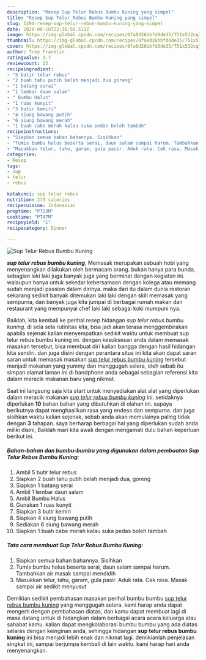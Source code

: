 ```yaml
---
description: "Resep Sup Telur Rebus Bumbu Kuning yang simpel"
title: "Resep Sup Telur Rebus Bumbu Kuning yang simpel"
slug: 1294-resep-sup-telur-rebus-bumbu-kuning-yang-simpel
date: 2020-08-18T22:36:58.511Z
image: https://img-global.cpcdn.com/recipes/0fa8d26bbfd0de35/751x532cq70/sup-telur-rebus-bumbu-kuning-foto-resep-utama.jpg
thumbnail: https://img-global.cpcdn.com/recipes/0fa8d26bbfd0de35/751x532cq70/sup-telur-rebus-bumbu-kuning-foto-resep-utama.jpg
cover: https://img-global.cpcdn.com/recipes/0fa8d26bbfd0de35/751x532cq70/sup-telur-rebus-bumbu-kuning-foto-resep-utama.jpg
author: Troy Franklin
ratingvalue: 3.7
reviewcount: 15
recipeingredient:
- "5 butir telur rebus"
- "2 buah tahu putih belah menjadi dua goreng"
- "1 batang serai"
- "1 lembar daun salam"
- " Bumbu Halus"
- "1 ruas kunyit"
- "3 butir kemiri"
- "4 siung bawang putih"
- "6 siung bawang merah"
- "1 buah cabe merah kalau suka pedas boleh tambah"
recipeinstructions:
- "Siapkan semua bahan bahannya. Sisihkan"
- "Tumis bumbu halus beserta serai, daun salam sampai harum. Tambahkan air masak sampai mendidih"
- "Masukkan telur, tahu, garam, gula pasir. Aduk rata. Cek rasa. Masak sampai air sedikit menyusut"
categories:
- Resep
tags:
- sup
- telur
- rebus

katakunci: sup telur rebus 
nutrition: 279 calories
recipecuisine: Indonesian
preptime: "PT13M"
cooktime: "PT47M"
recipeyield: "1"
recipecategory: Dinner

---
```



![Sup Telur Rebus Bumbu Kuning](https://img-global.cpcdn.com/recipes/0fa8d26bbfd0de35/751x532cq70/sup-telur-rebus-bumbu-kuning-foto-resep-utama.jpg)

<b><i>sup telur rebus bumbu kuning</i></b>, Memasak merupakan sebuah hobi yang menyenangkan dilakukan oleh bermacam orang. bukan hanya para bunda, sebagian laki laki juga banyak juga yang berminat dengan kegiatan ini. walaupun hanya untuk sekedar kebersamaan dengan kolega atau memang sudah menjadi passion dalam dirinya. maka dari itu dalam dunia restoran sekarang sedikit banyak ditemukan laki laki dengan skill memasak yang sempurna, dan banyak juga kita jumpai di berbagai rumah makan dan restaurant yang mempunyai chef laki laki sebagai koki mumpuni nya.



Baiklah, kita kembali ke perihal resep hidangan <i>sup telur rebus bumbu kuning</i>. di sela sela rutinitas kita, bisa jadi akan terasa menggembirakan apabila sejenak kalian menyempatkan sedikit waktu untuk membuat sup telur rebus bumbu kuning ini. dengan kesuksesan anda dalam memasak masakan tersebut, bisa membuat diri kalian bangga dengan hasil hidangan kita sendiri. dan juga disini dengan perantara situs ini kita akan dapat saran saran untuk memasak masakan <u>sup telur rebus bumbu kuning</u> tersebut menjadi makanan yang yummy dan menggugah selera, oleh sebab itu simpan alamat laman ini di handphone anda sebagai sebagian referensi kita dalam meracik makanan baru yang nikmat.


Saat ini langsung saja kita start untuk menyediakan alat alat yang diperlukan dalam meracik makanan <u><i>sup telur rebus bumbu kuning</i></u> ini. setidaknya diperlukan <b>10</b> bahan bahan yang dibutuhkan di olahan ini. supaya berikutnya dapat menghasilkan rasa yang endess dan sempurna. dan juga sisihkan waktu kalian sejenak, sebab anda akan memulainya paling tidak dengan <b>3</b> tahapan. saya berharap berbagai hal yang diperlukan sudah anda miliki disini, Baiklah mari kita awali dengan mengamati dulu bahan keperluan berikut ini.

<!--inarticleads1-->

##### Bahan-bahan dan bumbu-bumbu yang digunakan dalam pembuatan Sup Telur Rebus Bumbu Kuning:

1. Ambil 5 butir telur rebus
1. Siapkan 2 buah tahu putih belah menjadi dua, goreng
1. Siapkan 1 batang serai
1. Ambil 1 lembar daun salam
1. Ambil  Bumbu Halus
1. Gunakan 1 ruas kunyit
1. Siapkan 3 butir kemiri
1. Siapkan 4 siung bawang putih
1. Sediakan 6 siung bawang merah
1. Siapkan 1 buah cabe merah kalau suka pedas boleh tambah




<!--inarticleads2-->

##### Tata cara membuat Sup Telur Rebus Bumbu Kuning:

1. Siapkan semua bahan bahannya. Sisihkan
1. Tumis bumbu halus beserta serai, daun salam sampai harum. Tambahkan air masak sampai mendidih
1. Masukkan telur, tahu, garam, gula pasir. Aduk rata. Cek rasa. Masak sampai air sedikit menyusut




Demikian sedikit pembahasan masakan perihal bumbu bumbu <u>sup telur rebus bumbu kuning</u> yang menggugah selera. kami harap anda dapat mengerti dengan pembahasan diatas, dan kamu dapat membuat lagi di masa datang untuk di hidangkan dalam berbagai acara acara keluarga atau sahabat kamu. kalian dapat mengkolaborasi bumbu bumbu yang ada diatas selaras dengan keinginan anda, sehingga hidangan <b>sup telur rebus bumbu kuning</b> ini bisa menjadi lebih enak dan nikmat lagi. demikianlah penjelasan singkat ini, sampai berjumpa kembali di lain waktu. kami harap hari anda menyenangkan.
